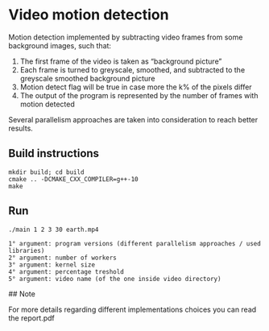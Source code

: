 # Video motion detection

Motion detection implemented by subtracting video frames from some background
images, such that:

1. The first frame of the video is taken as “background picture”
2. Each frame is turned to greyscale, smoothed, and subtracted to the greyscale smoothed background picture
3. Motion detect flag will be true in case more the k% of the pixels differ
4. The output of the program is represented by the number of frames with motion detected

Several parallelism approaches are taken into consideration to reach better results.

## Build instructions

    mkdir build; cd build
    cmake .. -DCMAKE_CXX_COMPILER=g++-10
    make

## Run
    
    ./main 1 2 3 30 earth.mp4

    1° argument: program versions (different parallelism approaches / used libraries)
    2° argument: number of workers
    3° argument: kernel size
    4° argument: percentage treshold
    5° argument: video name (of the one inside video directory)

## Note

For more details regarding different implementations choices you can read the report.pdf
